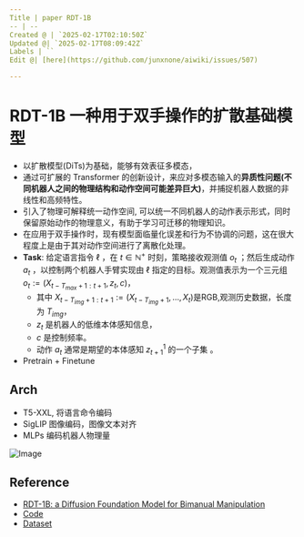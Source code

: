 ```yaml
---
Title | paper RDT-1B
-- | --
Created @ | `2025-02-17T02:10:50Z`
Updated @| `2025-02-17T08:09:42Z`
Labels | ``
Edit @| [here](https://github.com/junxnone/aiwiki/issues/507)

---
```

# RDT-1B 一种用于双手操作的扩散基础模型


 - 以扩散模型(DiTs)为基础，能够有效表征多模态，
 - 通过可扩展的 Transformer 的创新设计，来应对多模态输入的**异质性问题(不同机器人之间的物理结构和动作空间可能差异巨大)**，并捕捉机器人数据的非线性和高频特性。
- 引入了物理可解释统一动作空间, 可以统一不同机器人的动作表示形式，同时保留原始动作的物理意义，有助于学习可迁移的物理知识。
- 在应用于双手操作时，现有模型面临量化误差和行为不协调的问题，这在很大程度上是由于其对动作空间进行了离散化处理。
- **Task**:  给定语言指令 $\ell$ ，在 $t \in \mathbb{N}^{+}$ 时刻，策略接收观测值 $o_{t}$ ；然后生成动作 $a_{t}$ ，以控制两个机器人手臂实现由 $\ell$ 指定的目标。观测值表示为一个三元组 $o_{t}:=(X_{t - T_{max} + 1 : t + 1}, z_{t}, c)$，
  - 其中 $X_{t - T_{img} + 1 : t + 1}:=(X_{t - T_{img} + 1}, \ldots, X_{t})$是RGB,观测历史数据，长度为 $T_{img}$，
  - $z_t$ 是机器人的低维本体感知信息，
  - $c$ 是控制频率。
  - 动作 $a_t$ 通常是期望的本体感知 $z_{t + 1}^1$ 的一个子集 。
- Pretrain + Finetune  
 
## Arch
- T5-XXL, 将语言命令编码
- SigLIP 图像编码，图像文本对齐
- MLPs 编码机器人物理量


![Image](https://github.com/user-attachments/assets/7fd22583-afcf-4e78-a953-cd00cb2b0c6b)



## Reference
- [RDT-1B: a Diffusion Foundation Model for Bimanual Manipulation](https://arxiv.org/pdf/2410.07864)
- [Code](https://github.com/thu-ml/RoboticsDiffusionTransformer)
- [Dataset](https://huggingface.co/datasets/robotics-diffusion-transformer/rdt-ft-data)
